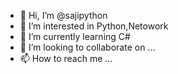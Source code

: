 - 👋 Hi, I’m @sajipython
- 👀 I’m interested in Python,Netowork
- 🌱 I’m currently learning C#
- 💞️ I’m looking to collaborate on ...
- 📫 How to reach me ...

<!---
sajipython/sajipython is a ✨ special ✨ repository because its `README.md` (this file) appears on your GitHub profile.
You can click the Preview link to take a look at your changes.
--->
